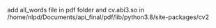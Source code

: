 add all_words file in pdf folder and cv.abi3.so in /home/nlpd/Documents/api_final/pdf/lib/python3.8/site-packages/cv2
